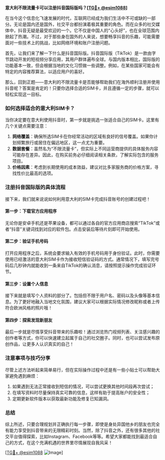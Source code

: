 **意大利不限流量卡可以注册抖音国际版吗？[[TG💪+ @esim1088](https://t.me/s/esim1088)]**

在当今这个信息化飞速发展的时代，互联网已经成为我们生活中不可或缺的一部分。无论是国内还是国外，社交平台都扮演着极其重要的角色。而在众多的社交媒体中，抖音无疑是最受欢迎的一个。它不仅是中国人的“心头好”，也在全球范围内掀起了热潮。不过，对于那些身在国外的人来说，想要畅享抖音的乐趣，可能需要面对一些技术上的挑战，比如网络环境和账户注册问题。

首先，让我们来了解一下什么是抖音国际版。抖音国际版（TikTok）是一款由字节跳动开发的短视频分享应用，其用户群体遍布全球。与国内版本相比，国际版的功能基本一致，但会根据当地的文化习惯做一些调整。例如，在某些国家可能会有特定的内容推荐算法，以适应用户的喜好。

那么，回到正题——意大利的不限流量卡是否能够帮助我们在海外顺利注册并使用抖音呢？答案是肯定的！只要你选择合适的SIM卡，并且遵循一定的步骤，就可以轻松实现这一目标。

### **如何选择适合的意大利SIM卡？**

当你决定要在意大利使用抖音时，第一步就是挑选一张适合自己的SIM卡。这里有几个关键点需要注意：

1. **网络覆盖**：确保所选SIM卡在你经常活动的区域有良好的信号覆盖。如果你计划频繁旅行或居住在偏远地区，这一点尤为重要。
2. **数据套餐**：虽然名为“不限流量卡”，但实际上不同运营商提供的具体服务内容可能存在差异。因此，在购买前务必仔细阅读相关条款，了解实际包含的服务项目。
3. **价格因素**：考虑到长期使用的成本效益，建议对比多家服务商的价格方案，寻找性价比最高的选项。

### **注册抖音国际版的具体流程**

接下来，我们就来说说如何利用意大利的SIM卡完成抖音账号的创建过程吧！

#### **第一步：下载官方应用程序**
无论你是安卓手机还是苹果设备，都可以通过各自的官方应用商店搜索“TikTok”或者“抖音”关键词找到对应的软件包。点击安装后等待片刻即可开始使用。

#### **第二步：验证手机号码**
打开应用程序之后，系统会要求输入有效的手机号码用于身份验证。此时，你需要使用已经激活的意大利SIM卡作为接收短信验证码的方式。通常情况下，填写完号码后几秒钟内就能收到一条来自TikTok的确认消息，请按照提示操作完成验证环节。

#### **第三步：设置个人信息**
接下来就是填写个人资料的部分了。包括但不限于用户名、密码以及头像等基本信息。为了更好地融入当地文化氛围，建议大家可以根据实际情况修改昵称或者上传符合欧洲风格的照片哦！

#### **第四步：探索发现新朋友**
最后一步就是尽情享受抖音带来的乐趣啦！通过浏览热门视频列表、关注感兴趣的创作者等方式，你可以快速建立起属于自己的社交圈子。同时，也可以尝试发布原创作品，让更多人认识真实的自己！

### **注意事项与技巧分享**

尽管上述方法听起来简单易行，但在实际操作过程中还是有一些小贴士可以帮助大家避免遇到麻烦：

1. 如果遇到无法正常接收到短信的情况，可以尝试更换其他时间段再次尝试；
2. 在填写资料时尽量保持真实可靠的信息，这样有助于提高账户的安全性；
3. 定期更新软件版本以获取最新功能及修复已知漏洞。

### **总结**

综上所述，只要合理规划并正确执行每一步骤，即使是身处异国他乡的朋友也完全有能力享受到抖音带来的无限精彩时刻。当然，除了抖音之外，还有很多其他的社交平台值得探索，比如Instagram、Facebook等等。希望大家都能找到最适合自己的方式，在这个充满机遇的世界里尽情展现自我风采！

[[TG💪+ @esim1088](https://t.me/s/esim1088) ![Image](https://i.postimg.cc/4NQfJmqS/Snipaste-2025-05-13-00-14-12.png)]